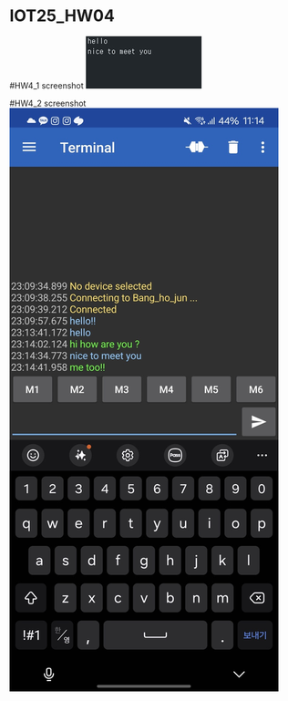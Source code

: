 # IOT25_HW04

#HW4_1 screenshot
![hw4_1 screenshot](hw4.jpg)

#HW4_2 screenshot
![hw4_2 screenshot](HW4_2.jpg)
